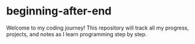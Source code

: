 # beginning-after-end
Welcome to my coding journey!   This repository will track all my progress, projects, and notes as I learn programming step by step.
